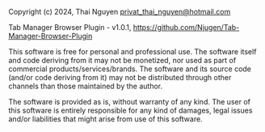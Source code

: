 Copyright (c) 2024, Thai Nguyen <privat_thai_nguyen@hotmail.com> 

Tab Manager Browser Plugin - v1.0.1, https://github.com/Njugen/Tab-Manager-Browser-Plugin

This software is free for personal and professional use. The software itself and code deriving from it may not be monetized, nor used as part of commercial products/services/brands. The software and its source code (and/or code deriving from it) may not be distributed through other channels than those maintained by the author.

The software is provided as is, without warranty of any kind. The user of this software is entirely responsible for any kind of damages, legal issues and/or liabilities that might arise from use of this software.


